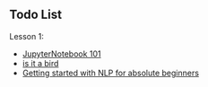 ## Todo List

Lesson 1:

- [JupyterNotebook 101](https://www.kaggle.com/code/jhoward/jupyter-notebook-101)
- [is it a bird](https://www.kaggle.com/code/tanlandy/is-it-a-bird-creating-a-model-from-your-own-data/edit)
- [Getting started with NLP for absolute beginners](https://www.kaggle.com/code/jhoward/getting-started-with-nlp-for-absolute-beginners)
